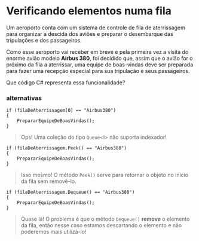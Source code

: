 ﻿Verificando elementos numa fila
=================================

Um aeroporto conta com um sistema de controle de fila de aterrissagem para organizar a descida dos aviões e preparar o desembarque das tripulações e dos passageiros.

Como esse aeroporto vai receber em breve e pela primeira vez a visita do enorme avião modelo **Airbus 380**, foi decidido que, assim que o avião for o próximo da fila a aterrissar, uma equipe de boas-vindas deve ser preparada para fazer uma recepção especial para sua tripulação e seus passageiros.

Que código C# representa essa funcionalidade?

### alternativas

```
if (filaDeAterrissagem[0] == "Airbus380")
{
    PrepararEquipeDeBoasVindas();
}
```

> Ops! Uma coleção do tipo `Queue<T>` não suporta indexador!



```
if (filaDeAterrissagem.Peek() == "Airbus380")
{
    PrepararEquipeDeBoasVindas();
}
```

> Isso mesmo! O método `Peek()` serve para retornar o objeto no início da fila sem removê-lo.



```
if (filaDeAterrissagem.Dequeue() == "Airbus380")
{
    PrepararEquipeDeBoasVindas();
}
```

> Quase lá! O problema é que o método `Dequeue()` **remove** o elemento da fila, então nesse caso estamos descartando o elemento e não poderemos mais utilizá-lo!

